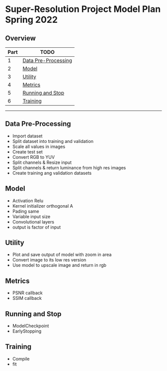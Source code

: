 # Super-Resolution Project Model Plan Spring 2022

## Overview
| Part | TODO |
| ---- | ---- |
| 1 | [Data Pre-Processing](#data-pre-processing) |
| 2 | [Model](#model)|
| 3 | [Utility](#utility) |
| 4 | [Metrics](#metrics) |
| 5 | [Running and Stop](#running-and-stop) |
| 6 | [Training](#training) |


---

## Data Pre-Processing
* Import dataset
* Split dataset into training and validation
* Scale all values in images
* Create test set
* Convert RGB to YUV
* Split channels & Resize input
* Split channels & return luminance from high res images
* Create training ang validation datasets  
  
## Model
* Activation Relu
* Kernel initializer orthogonal
A
* Pading same
* Variable input size
* Convolutional layers
* output is factor of input  

## Utility
* Plot and save output of model with zoom in area
* Convert image to its low res version
* Use model to upscale image and return in rgb

## Metrics
* PSNR callback
* SSIM callback

## Running and Stop
* ModelCheckpoint
* EarlyStopping

## Training
* Compile
* fit
